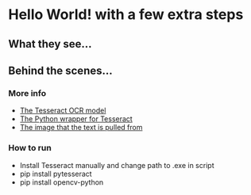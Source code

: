 # Hello World! with a few extra steps

## What they see...

## Behind the scenes...

### More info

-   [The Tesseract OCR model](https://github.com/tesseract-ocr/tesseract)
-   [The Python wrapper for Tesseract](https://github.com/madmaze/pytesseract)
-   [The image that the text is pulled from](https://preview.redd.it/n93k6oc2wab71.png?width=3840&format=png&auto=webp&v=enabled&s=77f25c006eac0c8aed9f218f8b5f7c6793ec4e7b)

### How to run

-   Install Tesseract manually and change path to .exe in script
-   pip install pytesseract
-   pip install opencv-python
